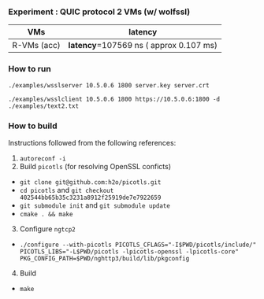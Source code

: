 
### Experiment : QUIC protocol 2 VMs (w/ wolfssl)

| VMs   |  latency  |
|---|---|
| R-VMs (acc)  | **latency**=107569 ns ( approx 0.107 ms)|


### How to run

`./examples/wsslserver 10.5.0.6 1800 server.key server.crt`

`./examples/wsslclient 10.5.0.6 1800 https://10.5.0.6:1800 -d ./examples/text2.txt`


### How to build

Instructions followed from the following references:

1) `autoreconf -i`
2) Build `picotls` (for resolving OpenSSL conficts)
  - `git clone git@github.com:h2o/picotls.git`
  - `cd picotls` and `git checkout 402544bb65b35c3231a8912f25919de7e7922659`
  - `git submodule init` and `git submodule update`
  - `cmake . && make`
3) Configure `ngtcp2`
  - `./configure --with-picotls PICOTLS_CFLAGS="-I$PWD/picotls/include/" PICOTLS_LIBS="-L$PWD/picotls -lpicotls-openssl -lpicotls-core" PKG_CONFIG_PATH=$PWD/nghttp3/build/lib/pkgconfig`
4) Build
  - `make`
